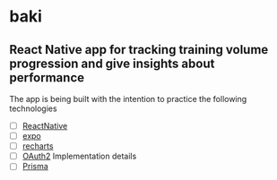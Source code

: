 # baki

## React Native app for tracking training volume progression and give insights about performance

The app is being built with the intention to practice the following technologies
- [ ] [ReactNative](https://reactnative.dev/)
- [ ] [expo](https://expo.io/)
- [ ] [recharts](https://recharts.org/en-US/)
- [ ] [OAuth2](https://developers.google.com/identity/protocols/oauth2) Implementation details
- [ ] [Prisma](https://www.prisma.io/docs/getting-started)

